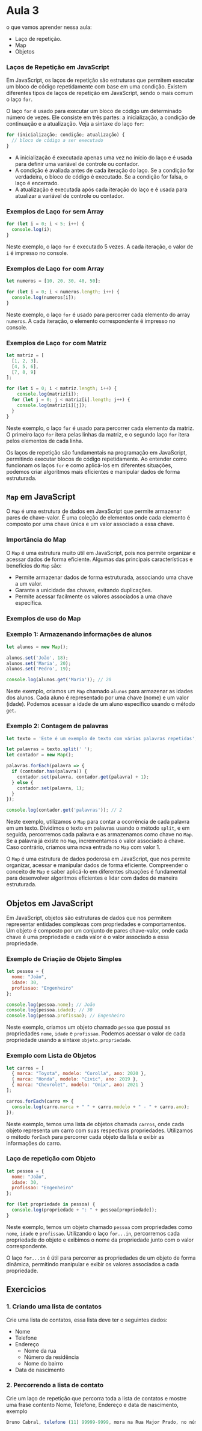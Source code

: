 # Aula 3

o que vamos aprender nessa aula:

- Laço de repetição.
- Map
- Objetos

### Laços de Repetição em JavaScript

Em JavaScript, os laços de repetição são estruturas que permitem executar um bloco de código repetidamente com base em uma condição. Existem diferentes tipos de laços de repetição em JavaScript, sendo o mais comum o laço `for`.

O laço `for` é usado para executar um bloco de código um determinado número de vezes. Ele consiste em três partes: a inicialização, a condição de continuação e a atualização. Veja a sintaxe do laço `for`:

```jsx
for (inicialização; condição; atualização) {
  // bloco de código a ser executado
}

```

- A inicialização é executada apenas uma vez no início do laço e é usada para definir uma variável de controle ou contador.
- A condição é avaliada antes de cada iteração do laço. Se a condição for verdadeira, o bloco de código é executado. Se a condição for falsa, o laço é encerrado.
- A atualização é executada após cada iteração do laço e é usada para atualizar a variável de controle ou contador.

### Exemplos de Laço `for` sem Array

```jsx
for (let i = 0; i < 5; i++) {
  console.log(i);
}

```

Neste exemplo, o laço `for` é executado 5 vezes. A cada iteração, o valor de `i` é impresso no console.

### Exemplos de Laço `for` com Array

```jsx
let numeros = [10, 20, 30, 40, 50];

for (let i = 0; i < numeros.length; i++) {
  console.log(numeros[i]);
}

```

Neste exemplo, o laço `for` é usado para percorrer cada elemento do array `numeros`. A cada iteração, o elemento correspondente é impresso no console. 

### Exemplos de Laço `for` com Matriz

```jsx
let matriz = [
  [1, 2, 3],
  [4, 5, 6],
  [7, 8, 9]
];

for (let i = 0; i < matriz.length; i++) {
	console.log(matriz[i]);
  for (let j = 0; j < matriz[i].length; j++) {
    console.log(matriz[i][j]);
  }
}

```

Neste exemplo, o laço `for` é usado para percorrer cada elemento da matriz. O primeiro laço `for` itera pelas linhas da matriz, e o segundo laço `for` itera pelos elementos de cada linha.

Os laços de repetição são fundamentais na programação em JavaScript, permitindo executar blocos de código repetidamente. Ao entender como funcionam os laços `for` e como aplicá-los em diferentes situações, podemos criar algoritmos mais eficientes e manipular dados de forma estruturada.

## `Map` em JavaScript

O `Map` é uma estrutura de dados em JavaScript que permite armazenar pares de chave-valor. É uma coleção de elementos onde cada elemento é composto por uma chave única e um valor associado a essa chave.

### Importância do Map

O `Map` é uma estrutura muito útil em JavaScript, pois nos permite organizar e acessar dados de forma eficiente. Algumas das principais características e benefícios do `Map` são:

- Permite armazenar dados de forma estruturada, associando uma chave a um valor.
- Garante a unicidade das chaves, evitando duplicações.
- Permite acessar facilmente os valores associados a uma chave específica.

### Exemplos de uso do Map

### Exemplo 1: Armazenando informações de alunos

```jsx
let alunos = new Map();

alunos.set('João', 18);
alunos.set('Maria', 20);
alunos.set('Pedro', 19);

console.log(alunos.get('Maria')); // 20

```

Neste exemplo, criamos um `Map` chamado `alunos` para armazenar as idades dos alunos. Cada aluno é representado por uma chave (nome) e um valor (idade). Podemos acessar a idade de um aluno específico usando o método `get`.

### Exemplo 2: Contagem de palavras

```jsx
let texto = 'Este é um exemplo de texto com várias palavras repetidas';

let palavras = texto.split(' ');
let contador = new Map();

palavras.forEach(palavra => {
  if (contador.has(palavra)) {
    contador.set(palavra, contador.get(palavra) + 1);
  } else {
    contador.set(palavra, 1);
  }
});

console.log(contador.get('palavras')); // 2

```

Neste exemplo, utilizamos o `Map` para contar a ocorrência de cada palavra em um texto. Dividimos o texto em palavras usando o método `split`, e em seguida, percorremos cada palavra e as armazenamos como chave no `Map`. Se a palavra já existe no `Map`, incrementamos o valor associado à chave. Caso contrário, criamos uma nova entrada no `Map` com valor 1.

O `Map` é uma estrutura de dados poderosa em JavaScript, que nos permite organizar, acessar e manipular dados de forma eficiente. Compreender o conceito de `Map` e saber aplicá-lo em diferentes situações é fundamental para desenvolver algoritmos eficientes e lidar com dados de maneira estruturada.

## Objetos em JavaScript

Em JavaScript, objetos são estruturas de dados que nos permitem representar entidades complexas com propriedades e comportamentos. Um objeto é composto por um conjunto de pares chave-valor, onde cada chave é uma propriedade e cada valor é o valor associado a essa propriedade.

### Exemplo de Criação de Objeto Simples

```jsx
let pessoa = {
  nome: "João",
  idade: 30,
  profissao: "Engenheiro"
};

console.log(pessoa.nome); // João
console.log(pessoa.idade); // 30
console.log(pessoa.profissao); // Engenheiro

```

Neste exemplo, criamos um objeto chamado `pessoa` que possui as propriedades `nome`, `idade` e `profissao`. Podemos acessar o valor de cada propriedade usando a sintaxe `objeto.propriedade`.

### Exemplo com Lista de Objetos

```jsx
let carros = [
  { marca: "Toyota", modelo: "Corolla", ano: 2020 },
  { marca: "Honda", modelo: "Civic", ano: 2019 },
  { marca: "Chevrolet", modelo: "Onix", ano: 2021 }
];

carros.forEach(carro => {
  console.log(carro.marca + " " + carro.modelo + " - " + carro.ano);
});

```

Neste exemplo, temos uma lista de objetos chamada `carros`, onde cada objeto representa um carro com suas respectivas propriedades. Utilizamos o método `forEach` para percorrer cada objeto da lista e exibir as informações do carro.

### Laço de repetição com Objeto

```jsx
let pessoa = {
  nome: "João",
  idade: 30,
  profissao: "Engenheiro"
};

for (let propriedade in pessoa) {
  console.log(propriedade + ": " + pessoa[propriedade]);
}

```

Neste exemplo, temos um objeto chamado `pessoa` com propriedades como `nome`, `idade` e `profissao`. Utilizando o laço `for...in`, percorremos cada propriedade do objeto e exibimos o nome da propriedade junto com o valor correspondente.

O laço `for...in` é útil para percorrer as propriedades de um objeto de forma dinâmica, permitindo manipular e exibir os valores associados a cada propriedade.

## Exercicios

### 1. **Criando uma lista de contatos**

Crie uma lista de contatos, essa lista deve ter o seguintes dados:

- Nome
- Telefone
- Endereço
    - Nome da rua
    - Número da residência
    - Nome do bairro
- Data de nascimento

### 2. Percorrendo a lista de contato

Crie um laço de repetição que percorra toda a lista de contatos e mostre uma frase contento Nome, Telefone, Endereço e data de nascimento, exemplo

```jsx
Bruno Cabral, telefone (11) 99999-9999, mora na Rua Major Prado, no número 200, no bairro Jardim Terezinha, nascido na data de 04/04/1988
```